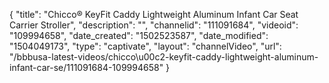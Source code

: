{
    "title": "Chicco&reg; KeyFit Caddy Lightweight Aluminum Infant Car Seat Carrier Stroller",
    "description": "",
    "channelid": "111091684",
    "videoid": "109994658",
    "date_created": "1502523587",
    "date_modified": "1504049173",
    "type": "captivate",
    "layout": "channelVideo",
    "url": "\/bbbusa-latest-videos\/chicco\u00c2-keyfit-caddy-lightweight-aluminum-infant-car-se\/111091684-109994658"
}